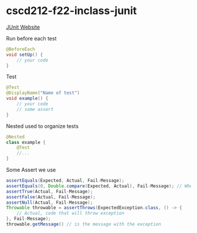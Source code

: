# cscd212-f22-inclass-junit


[JUnit Website](https://junit.org/junit5/)

Run before each test
```java
@BeforeEach
void setUp() {
    // your code
}
```

Test
```java
@Test
@DisplayName("Name of test")
void example() {
    // your code
    // some assert
}
```

Nested used to organize tests
```java
@Nested
class example {
    @Test
    //...
}
```

Some Assert we use
```java
assertEquals(Expected, Actual, Fail-Message);
assertEquals(0, Double.compare(Expected, Actual), Fail-Message); // When using doubles
assertTrue(Actual, Fail-Message);
assertFalse(Actual, Fail-Message);
assertNull(Actual, Fail-Message);
Throwable throwable = assertThrows(ExpectedException.class, () -> {
    // Actual, code that will throw exception
}, Fail-Message);
throwable.getMessage() // is the message with the exception
```
